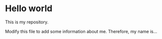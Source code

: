 
Hello world 
============

This is my repository.

Modify this file to add some information about me. Therefore, my name is...